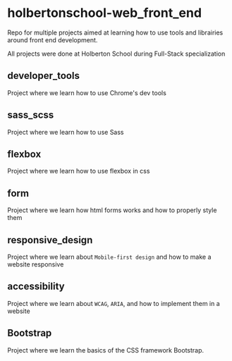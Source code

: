 # holbertonschool-web_front_end
Repo for multiple projects aimed at learning how to use tools and librairies around front end development.

All projects were done at Holberton School during Full-Stack specialization

## developer_tools
Project where we learn how to use Chrome's dev tools

## sass_scss
Project where we learn how to use Sass

## flexbox
Project where we learn how to use flexbox in css

## form
Project where we learn how html forms works and how to properly style them

## responsive_design
Project where we learn about `Mobile-first design` and how to make a website responsive

## accessibility
Project where we learn about `WCAG`, `ARIA`, and how to implement them in a website

## Bootstrap
Project where we learn the basics of the CSS framework Bootstrap.